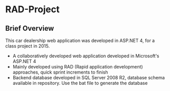 # RAD-Project
## Brief Overview
This car dealership web application was developed in ASP.NET 4, for a class project in 2015. 
* A collaboratively developed web application developed in Microsoft's ASP.NET 4
* Mainly developed using RAD (Rapid application development) approaches, quick sprint increments to finish
* Backend database developed in SQL Server 2008 R2, database schema available in repository. Use the bat file to generate the database
